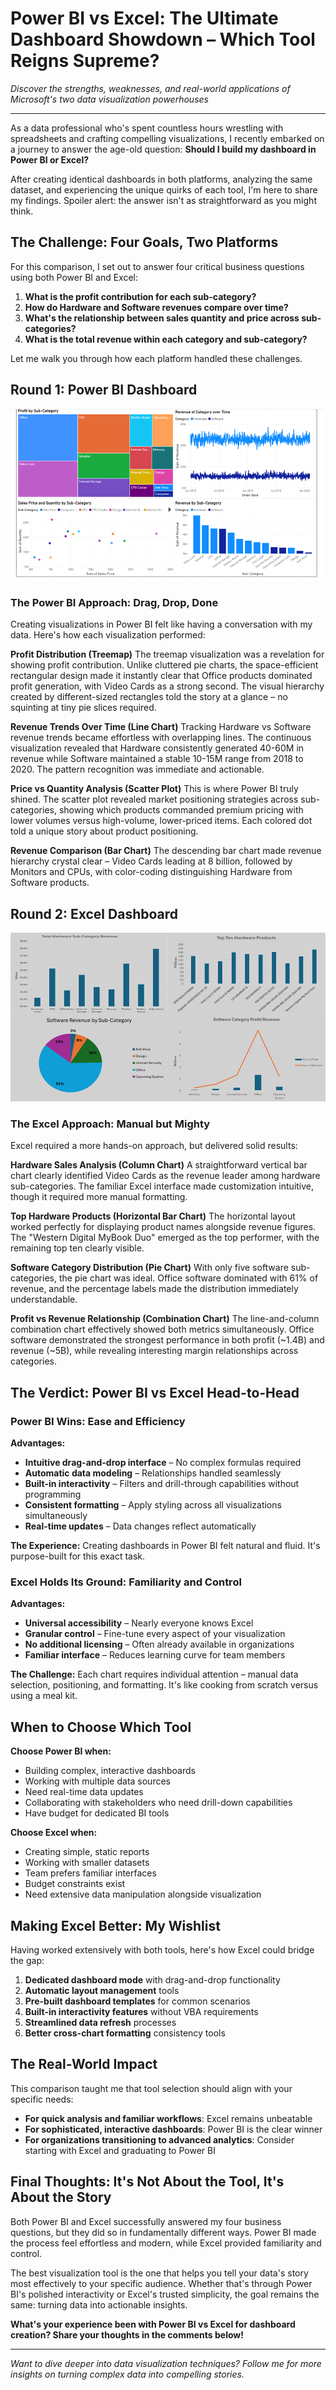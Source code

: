 # Power BI vs Excel: The Ultimate Dashboard Showdown – Which Tool Reigns Supreme?

*Discover the strengths, weaknesses, and real-world applications of Microsoft's two data visualization powerhouses*

---

As a data professional who's spent countless hours wrestling with spreadsheets and crafting compelling visualizations, I recently embarked on a journey to answer the age-old question: **Should I build my dashboard in Power BI or Excel?** 

After creating identical dashboards in both platforms, analyzing the same dataset, and experiencing the unique quirks of each tool, I'm here to share my findings. Spoiler alert: the answer isn't as straightforward as you might think.

## The Challenge: Four Goals, Two Platforms

For this comparison, I set out to answer four critical business questions using both Power BI and Excel:

1. **What is the profit contribution for each sub-category?**
2. **How do Hardware and Software revenues compare over time?**
3. **What's the relationship between sales quantity and price across sub-categories?**
4. **What is the total revenue within each category and sub-category?**

Let me walk you through how each platform handled these challenges.

## Round 1: Power BI Dashboard

![Power BI Dashboard Screenshot](/static/uploads/dashboard_comparison/PowerBI.png)

### The Power BI Approach: Drag, Drop, Done

Creating visualizations in Power BI felt like having a conversation with my data. Here's how each visualization performed:

**Profit Distribution (Treemap)**
The treemap visualization was a revelation for showing profit contribution. Unlike cluttered pie charts, the space-efficient rectangular design made it instantly clear that Office products dominated profit generation, with Video Cards as a strong second. The visual hierarchy created by different-sized rectangles told the story at a glance – no squinting at tiny pie slices required.

**Revenue Trends Over Time (Line Chart)**
Tracking Hardware vs Software revenue trends became effortless with overlapping lines. The continuous visualization revealed that Hardware consistently generated 40-60M in revenue while Software maintained a stable 10-15M range from 2018 to 2020. The pattern recognition was immediate and actionable.

**Price vs Quantity Analysis (Scatter Plot)**
This is where Power BI truly shined. The scatter plot revealed market positioning strategies across sub-categories, showing which products commanded premium pricing with lower volumes versus high-volume, lower-priced items. Each colored dot told a unique story about product positioning.

**Revenue Comparison (Bar Chart)**
The descending bar chart made revenue hierarchy crystal clear – Video Cards leading at 8 billion, followed by Monitors and CPUs, with color-coding distinguishing Hardware from Software products.

## Round 2: Excel Dashboard

![Excel Dashboard Screenshot](/static/uploads/dashboard_comparison/Excel.png)

### The Excel Approach: Manual but Mighty

Excel required a more hands-on approach, but delivered solid results:

**Hardware Sales Analysis (Column Chart)**
A straightforward vertical bar chart clearly identified Video Cards as the revenue leader among hardware sub-categories. The familiar Excel interface made customization intuitive, though it required more manual formatting.

**Top Hardware Products (Horizontal Bar Chart)**
The horizontal layout worked perfectly for displaying product names alongside revenue figures. The "Western Digital MyBook Duo" emerged as the top performer, with the remaining top ten clearly visible.

**Software Category Distribution (Pie Chart)**
With only five software sub-categories, the pie chart was ideal. Office software dominated with 61% of revenue, and the percentage labels made the distribution immediately understandable.

**Profit vs Revenue Relationship (Combination Chart)**
The line-and-column combination chart effectively showed both metrics simultaneously. Office software demonstrated the strongest performance in both profit (~1.4B) and revenue (~5B), while revealing interesting margin relationships across categories.

## The Verdict: Power BI vs Excel Head-to-Head

### Power BI Wins: Ease and Efficiency

**Advantages:**
- **Intuitive drag-and-drop interface** – No complex formulas required
- **Automatic data modeling** – Relationships handled seamlessly  
- **Built-in interactivity** – Filters and drill-through capabilities without programming
- **Consistent formatting** – Apply styling across all visualizations simultaneously
- **Real-time updates** – Data changes reflect automatically

**The Experience:** Creating dashboards in Power BI felt natural and fluid. It's purpose-built for this exact task.

### Excel Holds Its Ground: Familiarity and Control

**Advantages:**
- **Universal accessibility** – Nearly everyone knows Excel
- **Granular control** – Fine-tune every aspect of your visualization
- **No additional licensing** – Often already available in organizations
- **Familiar interface** – Reduces learning curve for team members

**The Challenge:** Each chart requires individual attention – manual data selection, positioning, and formatting. It's like cooking from scratch versus using a meal kit.

## When to Choose Which Tool

**Choose Power BI when:**
- Building complex, interactive dashboards
- Working with multiple data sources
- Need real-time data updates
- Collaborating with stakeholders who need drill-down capabilities
- Have budget for dedicated BI tools

**Choose Excel when:**
- Creating simple, static reports
- Working with smaller datasets
- Team prefers familiar interfaces
- Budget constraints exist
- Need extensive data manipulation alongside visualization

## Making Excel Better: My Wishlist

Having worked extensively with both tools, here's how Excel could bridge the gap:

1. **Dedicated dashboard mode** with drag-and-drop functionality
2. **Automatic layout management** tools
3. **Pre-built dashboard templates** for common scenarios  
4. **Built-in interactivity features** without VBA requirements
5. **Streamlined data refresh** processes
6. **Better cross-chart formatting** consistency tools

## The Real-World Impact

This comparison taught me that tool selection should align with your specific needs:

- **For quick analysis and familiar workflows**: Excel remains unbeatable
- **For sophisticated, interactive dashboards**: Power BI is the clear winner
- **For organizations transitioning to advanced analytics**: Consider starting with Excel and graduating to Power BI

## Final Thoughts: It's Not About the Tool, It's About the Story

Both Power BI and Excel successfully answered my four business questions, but they did so in fundamentally different ways. Power BI made the process feel effortless and modern, while Excel provided familiarity and control.

The best visualization tool is the one that helps you tell your data's story most effectively to your specific audience. Whether that's through Power BI's polished interactivity or Excel's trusted simplicity, the goal remains the same: turning data into actionable insights.

**What's your experience been with Power BI vs Excel for dashboard creation? Share your thoughts in the comments below!**

---

*Want to dive deeper into data visualization techniques? Follow me for more insights on turning complex data into compelling stories.*
